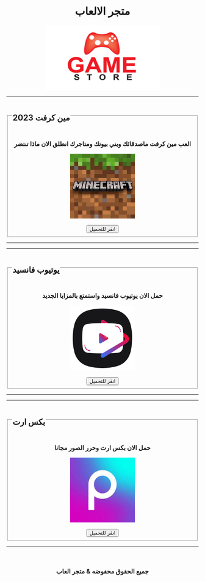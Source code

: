<html>

<head>
    <title>متجر الالعاب</title>
    <meta charset="utf-8">
    <link rel="stylesheet" href="style.css">
    <meta name="viewport" content="width=device-width">

</head>

<body>
    <center>
        <h1>متجر الالعاب</h1>
        <img src="2.png" width="300px" height="170px">
        <hr>
        <fieldset>
            <legend>
                <h2>مين كرفت 2023</h2>
            </legend>
            <footer size="1" color="gray">
                <h3>العب مين كرفت ماصدقائك وبني بيوتك ومتاجرك انطلق الان ماذا تنتضر</h3>
            </footer>
            <img src="1.jfif" width="170px" height="170px">
            <p></p>
            <a href="https://download2389.mediafire.com/kp5woy4w5zlg/xq2b9in6knsi3qs/%D9%85%D9%8A%D9%86+%D9%83%D8%B1%D9%81%D8%AA%D9%A3.apk"><button class="1">انقر للتحميل </button></a>
        </fieldset>
        <hr>
        <hr>
        <fieldset>
            <legend>
                <h2>يوتيوب فانسيد</h2>
            </legend>
            <footer size="1" color="gray">
                <h3>حمل الان يوتيوب فانسيد واستمتع بالمزايا الجديد </h3>
            </footer>
            <img src="3.png" width="170px" height="170px">
            <p></p>
            <a href="https://download2390.mediafire.com/0z5k6r060tng/lqsiguld30ez393/%D9%8A%D9%88%D8%AA%D9%8A%D9%88%D8%A8+%D9%81%D8%A7%D9%86%D8%B3%D9%8A%D8%AF.apk"><button class="2">انقر للتحميل </button></a>
        </fieldset>
        <hr>
        <hr>
        <fieldset>
            <legend>
                <h2>بكس ارت</h2>
            </legend>
            <footer size="1" color="gray">
                <h3>حمل الان بكس ارت وحرر الصور مجانا</h3>
            </footer>
            <img src="4.jfif " width="170px" height="170px">
            <p></p>
            <a href="https://download2293.mediafire.com/36zj37n55lbg/1u88ruftmoaqj95/%D8%AA%D8%B9%D8%AF%D9%8A%D9%84+%D8%B9%D9%84%D9%89+%D8%A7%D9%84%D8%B5%D9%88%D8%B1+%D9%88%D8%A7%D9%84%D9%81%D8%AF%D9%8A%D9%88%D9%87%D8%A7%D8%AA+%D9%85%D9%87%D9%83%D8%B1.apk"><button class="3">انقر للتحميل </button></a>
        </fieldset>
                <hr>
        <br>
        <ruby>
        <rb> <h3>جميع الحقوق محفوضه & متجر العاب </h3> </rb>
           
</ruby>
</center>
</body>
</html>
